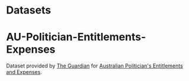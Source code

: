 # Datasets

# AU-Politician-Entitlements-Expenses

Dataset provided by [The Guardian](http://www.theguardian.com/au) for [Australian
Politician's Entitlements and Expenses](http://www.theguardian.com/australia-news/datablog/2015/aug/07/politicians-entitlements-and-expenses-help-investigate-four-years-of-data).
